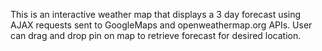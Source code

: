 This is an interactive weather map that displays a 3 day forecast using AJAX requests sent to GoogleMaps and openweathermap.org APIs. User can drag and drop pin on map to retrieve forecast for desired location.
